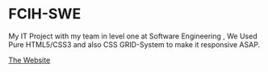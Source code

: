 # FCIH-SWE
My IT Project with my team in level one at Software Engineering , We Used Pure HTML5/CSS3 and also CSS GRID-System to make it responsive ASAP.
 
<a href="https://mohamed-abdelsatar.github.io/FCIH-SWE/" target="_blank">The Website</a>
